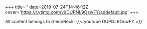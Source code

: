 +++
title=''
date=2019-07-24T14:46:12Z
cover='https://i.ytimg.com/vi/DUPNL9OswFY/sddefault.jpg'
+++

All content belongs to GlennBeck.
{{< youtube DUPNL9OswFY >}}
